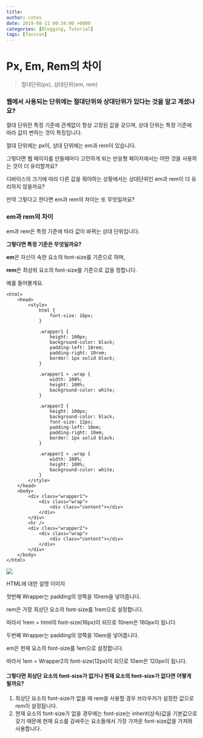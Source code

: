 ```yaml
---
title: 
author: cotes
date: 2019-08-11 00:34:00 +0800
categories: [Blogging, Tutorial]
tags: [favicon]
---
```

# Px, Em, Rem의 차이

> 절대단위(px), 상대단위(em, rem)

### **웹에서 사용되는 단위에는 절대단위와 상대단위가 있다는 것을 알고 계셨나요?**

절대 단위란 특정 기준에 관계없이 항상 고정된 값을 갖으며, 상대 단위는 특정 기준에 따라 값이 변하는 것이 특징입니다.

절대 단위에는 px이, 상대 단위에는 em과 rem이 있습니다.

그렇다면 웹 페이지를 만들때마다 고민하게 되는 반응형 페이지에서는 어떤 것을 사용하는 것이 더 유리할까요?

디바이스의 크기에 따라 다른 값을 줘야하는 상황에서는 상대단위인 em과 rem이 더 유리하지 않을까요?

만약 그렇다고 한다면 em과 rem의 차이는 또 무엇일까요?

### **em과 rem의 차이**

em과 rem은 특정 기준에 따라 값이 바뀌는 상대 단위입니다.

**그렇다면 특정 기준은 무엇일까요?**

**em**은 자신이 속한 요소의 font-size를 기준으로 하며,

**rem**은 최상위 요소의 font-size를 기준으로 값을 정합니다.

예를 들어볼게요.

```
<html>
	<head>
		<style>
			html {
				font-size: 16px;
			}

			.wrapper1 {
				height: 100px;
				background-color: black;
				padding-left: 10rem;
				padding-right: 10rem;
				border: 1px solid black;
			}

			.wrapper1 > .wrap {
				width: 100%;
				height: 100%;
				background-color: white;
			}

			.wrapper2 {
				height: 100px;
				background-color: black;
				font-size: 12px;
				padding-left: 10em;
				padding-right: 10em;
				border: 1px solid black;
			}

			.wrapper2 > .wrap {
				width: 100%;
				height: 100%;
				background-color: white;
			}
		</style>
	</head>
	<body>
		<div class="wrapper1">
			<div class="wrap">
				<div class="content"></div>
			</div>
		</div>
		<hr />
		<div class="wrapper2">
			<div class="wrap">
				<div class="content"></div>
			</div>
		</div>
	</body>
</html>
```


![](https://blog.kakaocdn.net/dn/IGG6q/btsDrmdfk0I/iPibhFzmFVkbkZ0VlbGvx0/img.png)

HTML에 대한 설명 이미지

첫번째 Wrapper는 padding의 양쪽을 10rem을 넣어줍니다.

rem은 가장 최상단 요소의 font-size를 1rem으로 설정합니다.

따라서 1rem = html의 font-size(16px)이 되므로 10rem은 160px이 됩니다.

두번째 Wrapper는 padding의 양쪽을 10em을 넣어줍니다.

em은 현재 요소의 font-size를 1em으로 설정합니다.

따라서 1em = Wrapper2의 font-size(12px)이 되므로 10em은 120px이 됩니다.

#### **그렇다면 최상단 요소의 font-size가 없거나 현재 요소의 font-size가 없다면 어떻게 될까요?**

1. 최상단 요소의 font-size가 없을 때 rem을 사용할 경우 브라우저가 설정한 값으로 rem이 설정됩니다.
2. 현재 요소의 font-size가 없을 경우에는 font-size는 inherit(상속)값을 기본값으로 갖기 때문에 현재 요소를 감싸주는 요소들에서 가장 가까운 font-size값을 가져와 사용합니다.

